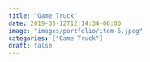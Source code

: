```yaml
---
title: "Game Truck"
date: 2019-05-12T12:14:34+06:00
image: "images/portfolio/item-5.jpeg"
categories: ["Game Truck"]
draft: false
---
```

